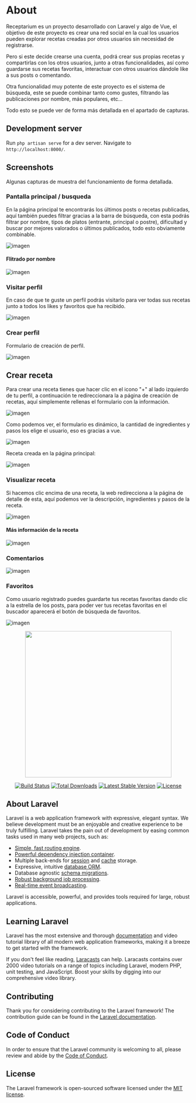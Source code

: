 # About

Receptarium es un proyecto desarrollado con Laravel y algo de Vue, el objetivo de este proyecto es crear una red social en la cual los usuarios pueden explorar recetas creadas por otros usuarios sin necesidad de registrarse.

Pero si este decide crearse una cuenta, podrá crear sus propias recetas y compartirlas con los otros usuarios, junto a otras funcionalidades, así como guardarse sus recetas favoritas, interactuar con otros usuarios dándole like a sus posts o comentando.

Otra funcionalidad muy potente de este proyecto es el sistema de búsqueda, este se puede combinar tanto como gustes, filtrando las publicaciones por nombre, más populares, etc...

Todo esto se puede ver de forma más detallada en el apartado de capturas.

## Development server

Run `php artisan serve` for a dev server. Navigate to `http://localhost:8000/`.

## Screenshots

Algunas capturas de muestra del funcionamiento de forma detallada.

### Pantalla principal / busqueda

En la página principal te encontrarás los últimos posts o recetas publicadas, aquí también puedes filtrar gracias a la barra de búsqueda, con esta podrás filtrar por nombre, tipos de platos (entrante, principal o postre), dificultad y buscar por mejores valorados o últimos publicados, todo esto obviamente combinable.

![imagen](https://user-images.githubusercontent.com/56220682/184483467-b5a8175d-6b17-459b-b9c4-bc9a3078acb0.png)

#### Flitrado por nombre

![imagen](https://user-images.githubusercontent.com/56220682/184488164-0b94a73d-b50a-4edf-803b-6bca44915b5f.png)

### Visitar perfil

En caso de que te guste un perfil podrás visitarlo para ver todas sus recetas junto a todos los likes y favoritos que ha recibido.

![imagen](https://user-images.githubusercontent.com/56220682/184487633-583255cc-8c67-4a1b-8d09-ec37a21245c1.png)

### Crear perfil

Formulario de creación de perfil.

![imagen](https://user-images.githubusercontent.com/56220682/184491565-57f6f105-b1de-42d1-ace5-d97a9553dbaf.png)

## Crear receta

Para crear una receta tienes que hacer clic en el icono "+" al lado izquierdo de tu perfil, a continuación te redireccionara la a página de creación de recetas, aquí simplemente rellenas el formulario con la información.

![imagen](https://user-images.githubusercontent.com/56220682/184493235-bc424915-4f6d-4811-87bb-302974c38c25.png)

Como podemos ver, el formulario es dinámico, la cantidad de ingredientes y pasos los elige el usuario, eso es gracias a vue.

![imagen](https://user-images.githubusercontent.com/56220682/184493746-fd9326dd-ca9f-4500-9610-dbd98397a71b.png)

Receta creada en la página principal:

![imagen](https://user-images.githubusercontent.com/56220682/184493878-f0b83055-2044-46f4-b054-6e7b960cbe80.png)

### Visualizar receta

Si hacemos clic encima de una receta, la web redirecciona a la página de detalle de esta, aquí podemos ver la descripción, ingredientes y pasos de la receta.

![imagen](https://user-images.githubusercontent.com/56220682/184494055-f9a5cd38-a5de-4393-9af7-9e8e72d385fa.png)

#### Más información de la receta

![imagen](https://user-images.githubusercontent.com/56220682/184494107-1bda4312-d81a-4807-903e-5314351fffeb.png)

### Comentarios

![imagen](https://user-images.githubusercontent.com/56220682/184494200-1041af3f-652c-4ac2-85ce-d7886f8be2a2.png)

### Favoritos

Como usuario registrado puedes guardarte tus recetas favoritas dando clic a la estrella de los posts, para poder ver tus recetas favoritas en el buscador aparecerá el botón de búsqueda de favoritos.

![imagen](https://user-images.githubusercontent.com/56220682/184494261-4da2e09e-f539-4f4d-b879-b9dbb998d29c.png)

<p align="center"><a href="https://laravel.com" target="_blank"><img src="https://raw.githubusercontent.com/laravel/art/master/logo-lockup/5%20SVG/2%20CMYK/1%20Full%20Color/laravel-logolockup-cmyk-red.svg" width="400"></a></p>

<p align="center">
<a href="https://travis-ci.org/laravel/framework"><img src="https://travis-ci.org/laravel/framework.svg" alt="Build Status"></a>
<a href="https://packagist.org/packages/laravel/framework"><img src="https://img.shields.io/packagist/dt/laravel/framework" alt="Total Downloads"></a>
<a href="https://packagist.org/packages/laravel/framework"><img src="https://img.shields.io/packagist/v/laravel/framework" alt="Latest Stable Version"></a>
<a href="https://packagist.org/packages/laravel/framework"><img src="https://img.shields.io/packagist/l/laravel/framework" alt="License"></a>
</p>

## About Laravel

Laravel is a web application framework with expressive, elegant syntax. We believe development must be an enjoyable and creative experience to be truly fulfilling. Laravel takes the pain out of development by easing common tasks used in many web projects, such as:

- [Simple, fast routing engine](https://laravel.com/docs/routing).
- [Powerful dependency injection container](https://laravel.com/docs/container).
- Multiple back-ends for [session](https://laravel.com/docs/session) and [cache](https://laravel.com/docs/cache) storage.
- Expressive, intuitive [database ORM](https://laravel.com/docs/eloquent).
- Database agnostic [schema migrations](https://laravel.com/docs/migrations).
- [Robust background job processing](https://laravel.com/docs/queues).
- [Real-time event broadcasting](https://laravel.com/docs/broadcasting).

Laravel is accessible, powerful, and provides tools required for large, robust applications.

## Learning Laravel

Laravel has the most extensive and thorough [documentation](https://laravel.com/docs) and video tutorial library of all modern web application frameworks, making it a breeze to get started with the framework.

If you don't feel like reading, [Laracasts](https://laracasts.com) can help. Laracasts contains over 2000 video tutorials on a range of topics including Laravel, modern PHP, unit testing, and JavaScript. Boost your skills by digging into our comprehensive video library.

## Contributing

Thank you for considering contributing to the Laravel framework! The contribution guide can be found in the [Laravel documentation](https://laravel.com/docs/contributions).

## Code of Conduct

In order to ensure that the Laravel community is welcoming to all, please review and abide by the [Code of Conduct](https://laravel.com/docs/contributions#code-of-conduct).

## License

The Laravel framework is open-sourced software licensed under the [MIT license](https://opensource.org/licenses/MIT).
